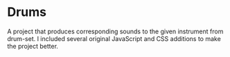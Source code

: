 # Drums
A project that produces corresponding sounds to the given instrument from drum-set. I included several original JavaScript and CSS additions to make the project better.
